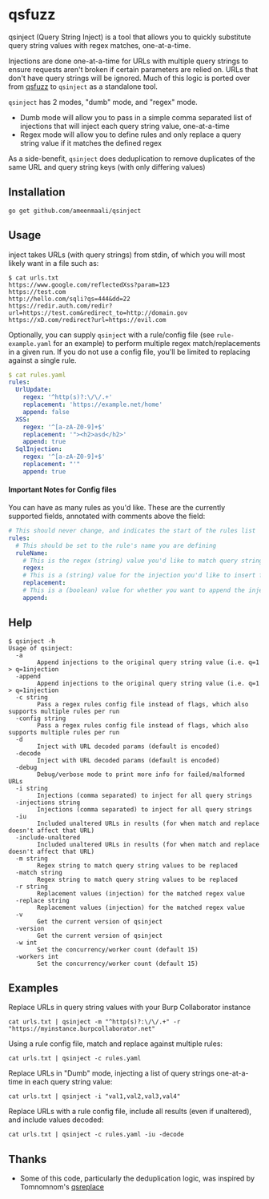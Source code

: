 # qsfuzz

qsinject (Query String Inject) is a tool that allows you to quickly substitute query string values with regex matches, one-at-a-time. 

Injections are done one-at-a-time for URLs with multiple query strings to ensure requests aren't broken if certain
parameters are relied on. URLs that don't have query strings will be ignored. Much of this logic is ported over from [qsfuzz](https://github.com/ameenmaali/qsfuzz)
to `qsinject` as a standalone tool.

`qsinject` has 2 modes, "dumb" mode, and "regex" mode.
* Dumb mode will allow you to pass in a simple comma separated list of injections that will inject each query string value, one-at-a-time
* Regex mode will allow you to define rules and only replace a query string value if it matches the defined regex

As a side-benefit, `qsinject` does deduplication to remove duplicates of the same URL and query string keys (with only differing values)

## Installation
```
go get github.com/ameenmaali/qsinject
```

## Usage
inject takes URLs (with query strings) from stdin, of which you will most likely want in a file such as:
```
$ cat urls.txt
https://www.google.com/reflectedXss?param=123
https://test.com
http://hello.com/sqli?qs=444&dd=22
https://redir.auth.com/redir?url=https://test.com&redirect_to=http://domain.gov
https://xD.com/redirect?url=https://evil.com
```

Optionally, you can supply `qsinject` with a rule/config file (see `rule-example.yaml` for an example) to perform multiple
regex match/replacements in a given run. If you do not use a config file, you'll be limited to replacing against a single rule.

```yaml
$ cat rules.yaml
rules:
  UrlUpdate:
    regex: '^http(s)?:\/\/.+'
    replacement: 'https://example.net/home'
    append: false
  XSS:
    regex: '^[a-zA-Z0-9]+$'
    replacement: '"><h2>asd</h2>'
    append: true
  SqlInjection:
    regex: '^[a-zA-Z0-9]+$'
    replacement: "'"
    append: true
```

#### Important Notes for Config files

You can have as many rules as you'd like. These are the currently supported fields, annotated with comments above the field:

```yaml
# This should never change, and indicates the start of the rules list
rules:
  # This should be set to the rule's name you are defining
  ruleName:
    # This is the regex (string) value you'd like to match query string values against. Be careful with escaping, recommended to insert in single quotes
    regex: 
    # This is a (string) value for the injection you'd like to insert for the matched regex
    replacement:
    # This is a (boolean) value for whether you want to append the injection after the original value (true), or replace all together (false)
    append:
```

## Help
```
$ qsinject -h
Usage of qsinject:
  -a	
        Append injections to the original query string value (i.e. q=1 > q=1injection
  -append
    	Append injections to the original query string value (i.e. q=1 > q=1injection
  -c string
    	Pass a regex rules config file instead of flags, which also supports multiple rules per run
  -config string
    	Pass a regex rules config file instead of flags, which also supports multiple rules per run
  -d	
        Inject with URL decoded params (default is encoded)
  -decode
    	Inject with URL decoded params (default is encoded)
  -debug
    	Debug/verbose mode to print more info for failed/malformed URLs
  -i string
    	Injections (comma separated) to inject for all query strings
  -injections string
    	Injections (comma separated) to inject for all query strings
  -iu
    	Included unaltered URLs in results (for when match and replace doesn't affect that URL)
  -include-unaltered
    	Included unaltered URLs in results (for when match and replace doesn't affect that URL)
  -m string
    	Regex string to match query string values to be replaced
  -match string
    	Regex string to match query string values to be replaced
  -r string
    	Replacement values (injection) for the matched regex value
  -replace string
    	Replacement values (injection) for the matched regex value
  -v	
        Get the current version of qsinject
  -version
    	Get the current version of qsinject
  -w int
    	Set the concurrency/worker count (default 15)
  -workers int
    	Set the concurrency/worker count (default 15)
```

## Examples

Replace URLs in query string values with your Burp Collaborator instance

`cat urls.txt | qsinject -m "^http(s)?:\/\/.+" -r "https://myinstance.burpcollaborator.net"`

Using a rule config file, match and replace against multiple rules:

`cat urls.txt | qsinject -c rules.yaml`

Replace URLs in "Dumb" mode, injecting a list of query strings one-at-a-time in each query string value:

`cat urls.txt | qsinject -i "val1,val2,val3,val4"`

Replace URLs with a rule config file, include all results (even if unaltered), and include values decoded:

`cat urls.txt | qsinject -c rules.yaml -iu -decode`

## Thanks
* Some of this code, particularly the deduplication logic, was inspired by Tomnomnom's [qsreplace](https://github.com/tomnomnom/qsreplace)
